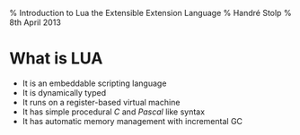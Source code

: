 % Introduction to Lua the Extensible Extension Language
% Handré Stolp
% 8th April 2013

What is LUA
=====================
* It is an embeddable scripting language
* It is dynamically typed
* It runs on a register-based virtual machine
* It has simple procedural _C_ and _Pascal_ like syntax
* It has automatic memory management with incremental GC
